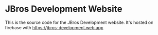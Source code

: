 # JBros Development Website

This is the source code for the JBros Development website. It's hosted on firebase with https://jbros-development.web.app